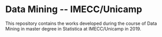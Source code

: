 # Data Mining -- IMECC/Unicamp #

This repository contains the works developed during the course of Data Mining in master degree in Statistica at IMECC/Unicamp in 2019.
